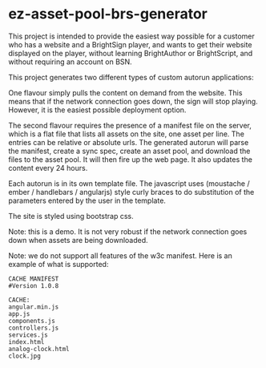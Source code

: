 ez-asset-pool-brs-generator
===========================

This project is intended to provide the easiest way possible for a customer who has a website and a BrightSign player,
and wants to get their website displayed on the player, without learning BrightAuthor or BrightScript, and without
requiring an account on BSN.

This project generates two different types of custom autorun applications: 

One flavour simply pulls the content on
demand from the website. This means that if the network connection goes down, the sign will stop playing. However, it
is the easiest possible deployment option.

The second flavour requires the presence of a manifest file on the server, which is a flat file that lists all assets
on the site, one asset per line. The entries can be relative or absolute urls. The generated autorun will parse the 
manifest, create a sync spec, create an asset pool, and download the files to the asset pool. It will then fire up the
web page. It also updates the content every 24 hours.

Each autorun is in its own template file. The javascript uses (moustache / ember / handlebars / angularjs) style curly 
braces to do substitution of the parameters entered by the user in the template.

The site is styled using bootstrap css.

Note: this is a demo. It is not very robust if the network connection goes down when assets are being downloaded.

Note: we do not support all features of the w3c manifest. Here is an example of what is supported:

``` 
CACHE MANIFEST
#Version 1.0.8

CACHE:
angular.min.js
app.js
components.js
controllers.js
services.js
index.html
analog-clock.html
clock.jpg
```
